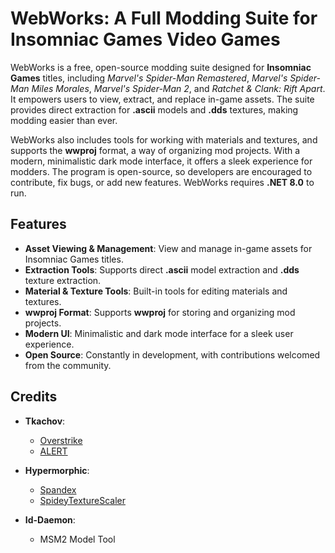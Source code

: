 # **WebWorks: A Full Modding Suite for Insomniac Games Video Games**

WebWorks is a free, open-source modding suite designed for **Insomniac Games** titles, including *Marvel's Spider-Man Remastered*, *Marvel's Spider-Man Miles Morales*, *Marvel's Spider-Man 2*, and *Ratchet & Clank: Rift Apart*. It empowers users to view, extract, and replace in-game assets. The suite provides direct extraction for **.ascii** models and **.dds** textures, making modding easier than ever.

WebWorks also includes tools for working with materials and textures, and supports the **wwproj** format, a way of organizing mod projects. With a modern, minimalistic dark mode interface, it offers a sleek experience for modders. The program is open-source, so developers are encouraged to contribute, fix bugs, or add new features. WebWorks requires **.NET 8.0** to run.

## **Features**
- **Asset Viewing & Management**: View and manage in-game assets for Insomniac Games titles.
- **Extraction Tools**: Supports direct **.ascii** model extraction and **.dds** texture extraction.
- **Material & Texture Tools**: Built-in tools for editing materials and textures.
- **wwproj Format**: Supports **wwproj** for storing and organizing mod projects.
- **Modern UI**: Minimalistic and dark mode interface for a sleek user experience.
- **Open Source**: Constantly in development, with contributions welcomed from the community.

## **Credits**
- **Tkachov**:
  - [Overstrike](https://github.com/Tkachov/Overstrike/)
  - [ALERT](https://github.com/Tkachov/ALERT/)
  
- **Hypermorphic**:
  - [Spandex](https://github.com/hypermorphicmods/Spandex/)
  - [SpideyTextureScaler](https://github.com/hypermorphicmods/SpideyTextureScaler/)
  
- **Id-Daemon**:
  - MSM2 Model Tool